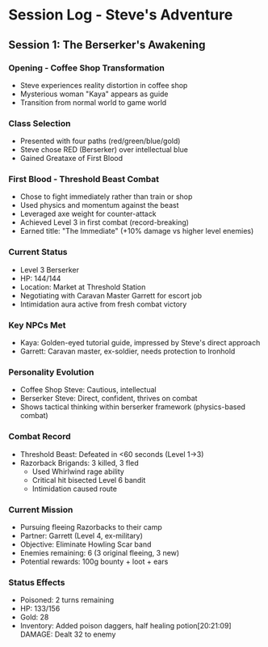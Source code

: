 # Session Log - Steve's Adventure

## Session 1: The Berserker's Awakening

### Opening - Coffee Shop Transformation
- Steve experiences reality distortion in coffee shop
- Mysterious woman "Kaya" appears as guide
- Transition from normal world to game world

### Class Selection
- Presented with four paths (red/green/blue/gold)
- Steve chose RED (Berserker) over intellectual blue
- Gained Greataxe of First Blood

### First Blood - Threshold Beast Combat
- Chose to fight immediately rather than train or shop
- Used physics and momentum against the beast
- Leveraged axe weight for counter-attack
- Achieved Level 3 in first combat (record-breaking)
- Earned title: "The Immediate" (+10% damage vs higher level enemies)

### Current Status
- Level 3 Berserker
- HP: 144/144
- Location: Market at Threshold Station
- Negotiating with Caravan Master Garrett for escort job
- Intimidation aura active from fresh combat victory

### Key NPCs Met
- Kaya: Golden-eyed tutorial guide, impressed by Steve's direct approach
- Garrett: Caravan master, ex-soldier, needs protection to Ironhold

### Personality Evolution
- Coffee Shop Steve: Cautious, intellectual
- Berserker Steve: Direct, confident, thrives on combat
- Shows tactical thinking within berserker framework (physics-based combat)

### Combat Record
- Threshold Beast: Defeated in <60 seconds (Level 1→3)
- Razorback Brigands: 3 killed, 3 fled
  - Used Whirlwind rage ability
  - Critical hit bisected Level 6 bandit
  - Intimidation caused route

### Current Mission
- Pursuing fleeing Razorbacks to their camp
- Partner: Garrett (Level 4, ex-military)
- Objective: Eliminate Howling Scar band
- Enemies remaining: 6 (3 original fleeing, 3 new)
- Potential rewards: 100g bounty + loot + ears

### Status Effects
- Poisoned: 2 turns remaining
- HP: 133/156
- Gold: 28
- Inventory: Added poison daggers, half healing potion[20:21:09] DAMAGE: Dealt 32 to enemy
